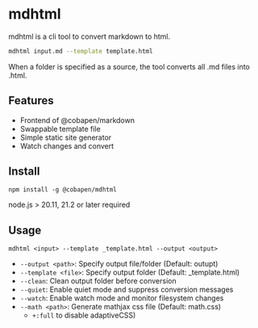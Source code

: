 # mdhtml

mdhtml is a cli tool to convert markdown to html. 

```bash
mdhtml input.md --template template.html
```

When a folder is specified as a source, the tool converts all .md files into .html. 

## Features

- Frontend of @cobapen/markdown
- Swappable template file
- Simple static site generator
- Watch changes and convert

## Install

```
npm install -g @cobapen/mdhtml
```

node.js &gt; 20.11, 21.2 or later required

## Usage

```
mdhtml <input> --template _template.html --output <output>
```

- `--output <path>`: Specify output file/folder (Default: outupt)
- `--template <file>`: Specify output folder (Default: _template.html)
- `--clean`: Clean output folder before conversion
- `--quiet`: Enable quiet mode and suppress conversion messages
- `--watch`: Enable watch mode and monitor filesystem changes
- `--math <path>`: Generate mathjax css file (Default: math.css)  
    - `+:full` to disable adaptiveCSS)
